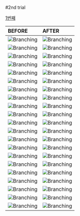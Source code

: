 #2nd trial

[1번째](https://cheeki.github.io/imgtrs/)

| BEFORE | AFTER|
|:-------------|:------------------|
|![Branching](../src/1-1.JPG)| ![Branching](../out_1548035910451/1-1.JPG)|
|![Branching](../src/1-2.JPG)| ![Branching](../out_1548035910451/1-2.JPG)|
|![Branching](../src/1-3.JPG)| ![Branching](../out_1548035910451/1-3.JPG)|
|![Branching](../src/1-4.JPG)| ![Branching](../out_1548035910451/1-4.JPG)|
|![Branching](../src/2-2.JPG)| ![Branching](../out_1548035910451/2-2.JPG)|
|![Branching](../src/2-3.JPG)| ![Branching](../out_1548035910451/2-3.JPG)|
|![Branching](../src/2-7.JPG)| ![Branching](../out_1548035910451/2-7.JPG)|
|![Branching](../src/2-8.JPG)|![Branching](../out_1548035910451/2-8.JPG)|
|![Branching](../src/2-9.JPG)|![Branching](../out_1548035910451/2-9.JPG)|
|![Branching](../src/2-10.JPG)|![Branching](../out_1548035910451/2-10.JPG)|
|![Branching](../src/2-11.JPG)|![Branching](../out_1548035910451/2-11.JPG)|
|![Branching](../src/3-1.JPG)|![Branching](../out_1548035910451/3-1.JPG)|
|![Branching](../src/3-2.JPG)|![Branching](../out_1548035910451/3-2.JPG)|
|![Branching](../src/3-3.JPG)|![Branching](../out_1548035910451/3-3.JPG)|
|![Branching](../src/3-5.JPG)|![Branching](../out_1548035910451/3-5.JPG)|
|![Branching](../src/3-6.JPG)|![Branching](../out_1548035910451/3-6.JPG)|
|![Branching](../src/3-7.JPG)|![Branching](../out_1548035910451/3-7.JPG)|
|![Branching](../src/4-1.JPG)|![Branching](../out_1548035910451/4-1.JPG)|
|![Branching](../src/4-2.JPG)|![Branching](../out_1548035910451/4-2.JPG)|
|![Branching](../src/4-3.JPG)|![Branching](../out_1548035910451/4-3.JPG)|
|![Branching](../src/4-4.JPG)|![Branching](../out_1548035910451/4-4.JPG)|
